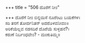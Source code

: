 +++
title = "506 ದೊರೆಗೆ ನೀಂ"

+++
ದೊರೆಗೆ ನೀಂ ಬಿನ್ನಯಿಸೆ ನೂರೆಂಟು ಬಯಕೆಗಳ।  
ಸರಿ ತನಗೆ ತೋರ್ದನಿತನ್ ಅದರೊಳವನೀವಂ॥  
ಅರಿಕೆಯೆಲ್ಲವ ನಡಸದಿರೆ ದೊರೆಯೆ ಸುಳ್ಳಹನೆ?।  
ಕರುಣೆ ನಿರ್ಬಂಧವೇಂ? - ಮಂಕುತಿಮ್ಮ॥  

